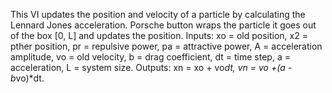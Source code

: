 This VI updates the position and velocity of a particle by calculating the Lennard Jones acceleration. Porsche button wraps the particle it goes out of the box [0, L] and updates the position. Inputs: 
xo = old position,
x2 = pther position,
pr = repulsive power,
pa = attractive power,
A = acceleration amplitude,
vo = old velocity,
b = drag coefficient,
dt = time step,
a = acceleration,
L = system size.
Outputs:
xn = xo + vo*dt,
vn = vo +(a - b*vo)*dt.
